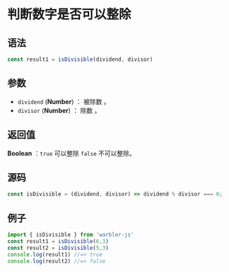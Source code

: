 <!--
 * @Author: 一尾流莺
 * @Description:判断数字是否可以整除
 * @Date: 2021-09-15 11:19:03
 * @LastEditTime: 2021-09-15 11:19:03
 * @FilePath: \warblerjs-guide\docs\guide\number\isDivisible.md
-->
# 判断数字是否可以整除

## 语法

```js
const result1 = isDivisible(dividend, divisor)
```

## 参数

- `dividend` (**Number**) ： 被除数 。
- `divisor` (**Number**) ： 除数 。

## 返回值

**Boolean** ：`true` 可以整除 `false` 不可以整除。


## 源码

```js
const isDivisible = (dividend, divisor) => dividend % divisor === 0;
```

## 例子

```js
import { isDivisible } from 'warbler-js'
const result1 = isDivisible(6,3)
const result2 = isDivisible(5,3)
console.log(result1) //=> true
console.log(result2) //=> false
```